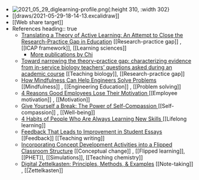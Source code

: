 - ![2021_05_29_diglearning-profile.png](https://cdn.logseq.com/%2F0fd73a77-f929-48f4-9e7d-e42fed5411359d433c6d-4636-4812-ab65-c383af1164f72021_05_29_diglearning-profile.png?Expires=4775926329&Signature=Jj-W7Gl3KS8AaxZmZbzDUGcUKQlST8qFZ7N7ArBSvNLbOycsfoKHJf-91tr7pk5KfJcFzgfDr~1SB11FbSIWrckmFfbEtvWlKh9OzM3GH7Gho-TuNWpmYHWZzq3HppX2u4Guf0ZWS2RBm2xXfS~EcAS9dt42SkGmHl4cJcAeJrsIifQPuFIb-8-mhvSIw6MlfnYfj4uHxf1Anttyz1mT7XVBLjp-8o8lo3QVKpuuV-Dd7O6ovmP0pjT8BqT~R4G6FWZtMMoxi2GHTPMSupHCD24EzW8gN6qHY5z7lQ6RVXwCjPQ7qyBSLBoUs9iS5v7zBsLAzF~PUxhbXzPlisBSoA__&Key-Pair-Id=APKAJE5CCD6X7MP6PTEA){:height 310, :width 302}
- [[draws/2021-05-29-18-14-13.excalidraw]]
- [[Web share target]]
- References
  heading:: true
	- [Translating a Theory of Active Learning: An Attempt to Close the Research-Practice Gap in Education](https://education.asu.edu/sites/default/files/translating_a_thoery_of_active_learning.pdf) [[Research-practice gap]] , [[ICAP framework]], [[Learning sciences]]
		- [More publications by Chi](https://education.asu.edu/lcl/publications)
	- [Toward narrowing the theory–practice gap: characterizing evidence from in-service biology teachers’ questions asked during an academic course](https://stemeducationjournal.springeropen.com/articles/10.1186/s40594-019-0174-3) [[Teaching biology]], [[Research-practice gap]]
	- [How Mindfulness Can Help Engineers Solve Problems ](https://hbr.org/amp/2019/01/how-mindfulness-can-help-engineers-solve-problems) [[Mindfulness]] , [[Engineering Education]] , [[Problem solving]]
	- [4 Reasons Good Employees Lose Their Motivation ](https://hbr.org/amp/2019/03/4-reasons-good-employees-lose-their-motivation) [[Employee motivation]] , [[Motivation]]
	- [Give Yourself a Break: The Power of Self-Compassion ](https://hbr.org/amp/2018/09/give-yourself-a-break-the-power-of-self-compassion) [[Self-compassion]] , [[Well-being]]
	- [4 Habits of People Who Are Always Learning New Skills ](https://hbr.org/amp/2018/01/4-habits-of-people-who-are-always-learning-new-skills) [[Lifelong learning]]
	- [Feedback That Leads to Improvement in Student Essays](https://www.frontiersin.org/articles/10.3389/feduc.2021.645758/full) [[Feedback]] [[Teaching writing]]
	- [Incorporating Concept Development Activities into a Flipped Classroom Structure](https://pubs.rsc.org/en/Content/ArticleLanding/2021/RP/D1RP00086A#!divAbstract) [[Conceptual change]] , [[Flipped learning]], [[PHET]], [[Simulations]], [[Teaching chemistry]]
	- [Digital Zettelkasten: Principles, Methods, & Examples](https://kadavy.net/blog/posts/zettelkasten-method-slip-box-digital-example/) [[Note-taking]] , [[Zettelkasten]]